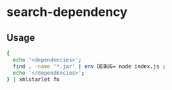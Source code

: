 search-dependency
====

Usage
---

```bash
{
  echo '<dependencies>';
  find . -name '*.jar' | env DEBUG= node index.js ;
  echo '</dependencies>';
} | xmlstarlet fo
```